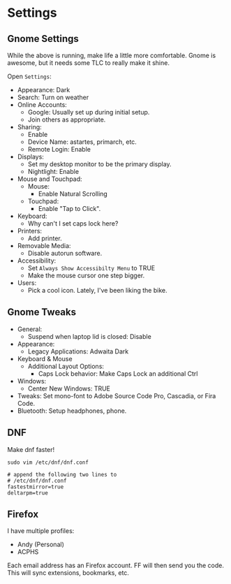 # Settings

## Gnome Settings

While the above is running, make life a little more comfortable. Gnome is awesome, but it needs some TLC to really make it shine.

Open `Settings`:

- Appearance: Dark
- Search: Turn on weather
- Online Accounts:
    - Google: Usually set up during initial setup.
    - Join others as appropriate.
- Sharing:
    - Enable
    - Device Name: astartes, primarch, etc.
    - Remote Login: Enable
- Displays:
    - Set my desktop monitor to be the primary display.
    - Nightlight: Enable
- Mouse and Touchpad:
    - Mouse:
        - Enable Natural Scrolling
    - Touchpad:
        - Enable "Tap to Click".
- Keyboard:
    - Why can't I set caps lock here?
- Printers:
    - Add printer.
- Removable Media:
    - Disable autorun software.
- Accessibility:
    - Set `Always Show Accessibilty Menu` to TRUE
    - Make the mouse cursor one step bigger.
- Users: 
    - Pick a cool icon. Lately, I've been liking the bike.

## Gnome Tweaks

- General:
    - Suspend when laptop lid is closed: Disable
- Appearance:
    - Legacy Applications: Adwaita Dark
- Keyboard & Mouse
    - Additional Layout Options: 
        - Caps Lock behavior: Make Caps Lock an additional Ctrl
- Windows:
    - Center New Windows: TRUE
- Tweaks: Set mono-font to Adobe Source Code Pro, Cascadia, or Fira Code.
- Bluetooth: Setup headphones, phone.

## DNF

Make dnf faster!

`sudo vim /etc/dnf/dnf.conf`

```
# append the following two lines to
# /etc/dnf/dnf.conf
fastestmirror=true
deltarpm=true
```

## Firefox

I have multiple profiles:

- Andy (Personal) 
- ACPHS

Each email address has an Firefox account. FF will then send you the code.
This will sync extensions, bookmarks, etc.

